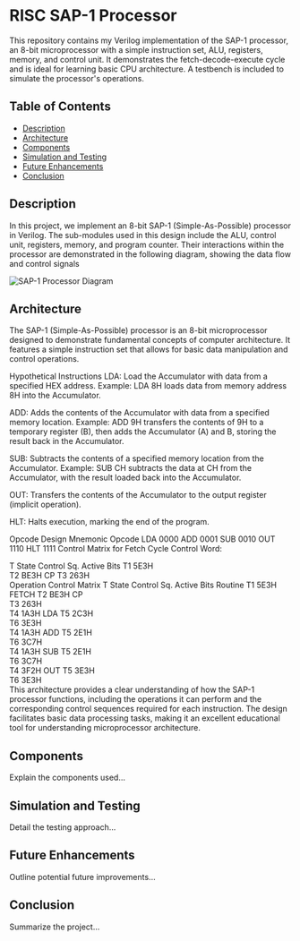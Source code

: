 # RISC SAP-1 Processor 
This repository contains my Verilog implementation of the SAP-1 processor, an 8-bit microprocessor with a simple instruction set, ALU, registers, memory, and control unit. It demonstrates the fetch-decode-execute cycle and is ideal for learning basic CPU architecture. A testbench is included to simulate the processor's operations.

## Table of Contents
- [Description](#project-overview)
- [Architecture](#key-features)
- [Components](#components)
- [Simulation and Testing](#simulation-and-testing)
- [Future Enhancements](#future-enhancements)
- [Conclusion](#conclusion)


## Description
In this project, we implement an 8-bit SAP-1 (Simple-As-Possible) processor in Verilog. The sub-modules used in this design include the ALU, control unit, registers, memory, and program counter. Their interactions within the processor are demonstrated in the following diagram, showing the data flow and control signals

![SAP-1 Processor Diagram]([https://louis-dr.github.io/SAP1/sap1_block.svg](https://2.bp.blogspot.com/_KJVEj0Bkn74/TFAiffaC--I/AAAAAAAAAAU/aiJaG8AgXdA/s320/SAP+1+Architecture.jpg))

## Architecture
The SAP-1 (Simple-As-Possible) processor is an 8-bit microprocessor designed to demonstrate fundamental concepts of computer architecture. It features a simple instruction set that allows for basic data manipulation and control operations.

Hypothetical Instructions
LDA: Load the Accumulator with data from a specified HEX address.
Example: LDA 8H loads data from memory address 8H into the Accumulator.

ADD: Adds the contents of the Accumulator with data from a specified memory location.
Example: ADD 9H transfers the contents of 9H to a temporary register (B), then adds the Accumulator (A) and B, storing the result back in the Accumulator.

SUB: Subtracts the contents of a specified memory location from the Accumulator.
Example: SUB CH subtracts the data at CH from the Accumulator, with the result loaded back into the Accumulator.

OUT: Transfers the contents of the Accumulator to the output register (implicit operation).

HLT: Halts execution, marking the end of the program.

Opcode Design
Mnemonic	Opcode
LDA	0000
ADD	0001
SUB	0010
OUT	1110
HLT	1111
Control Matrix for Fetch Cycle
Control Word:

T State	Control Sq.	Active Bits
T1	5E3H	
T2	BE3H	CP
T3	263H	
Operation Control Matrix
T State	Control Sq.	Active Bits	Routine
T1	5E3H		FETCH
T2	BE3H	CP	
T3	263H		
T4	1A3H		LDA
T5	2C3H		
T6	3E3H		
T4	1A3H		ADD
T5	2E1H		
T6	3C7H		
T4	1A3H		SUB
T5	2E1H		
T6	3C7H		
T4	3F2H		OUT
T5	3E3H		
T6	3E3H		
This architecture provides a clear understanding of how the SAP-1 processor functions, including the operations it can perform and the corresponding control sequences required for each instruction. The design facilitates basic data processing tasks, making it an excellent educational tool for understanding microprocessor architecture.

## Components
Explain the components used...

## Simulation and Testing
Detail the testing approach...

## Future Enhancements
Outline potential future improvements...

## Conclusion
Summarize the project...
